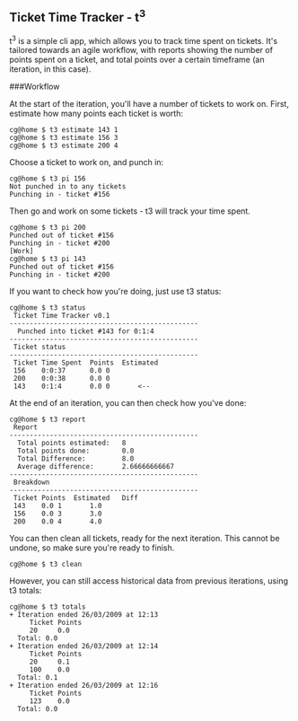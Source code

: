 ## Ticket Time Tracker - t<sup>3</sup>

t<sup>3</sup> is a simple cli app, which allows you to track time spent on 
tickets. It's tailored towards an agile workflow, with reports showing the 
number of points spent on a ticket, and total points over a certain timeframe 
(an iteration, in this case).

###Workflow

At the start of the iteration, you'll have a number of tickets to work on. First,
estimate how many points each ticket is worth:

    cg@home $ t3 estimate 143 1
    cg@home $ t3 estimate 156 3
    cg@home $ t3 estimate 200 4

Choose a ticket to work on, and punch in:

    cg@home $ t3 pi 156
    Not punched in to any tickets
    Punching in - ticket #156

Then go and work on some tickets - t3 will track your time spent. 

    cg@home $ t3 pi 200
    Punched out of ticket #156
    Punching in - ticket #200
    [Work]
    cg@home $ t3 pi 143
    Punched out of ticket #156
    Punching in - ticket #200

If you want to check how you're doing, just use t3 status:

    cg@home $ t3 status
     Ticket Time Tracker v0.1
    -----------------------------------------------
      Punched into ticket #143 for 0:1:4
    -----------------------------------------------
     Ticket status
    -----------------------------------------------
     Ticket	Time Spent	Points	Estimated
     156	0:0:37		0.0	0			
     200	0:0:38		0.0	0			
     143	0:1:4		0.0	0		<--	


At the end of an iteration, you can then check how you've done:

    cg@home $ t3 report
     Report
    -----------------------------------------------
      Total points estimated: 	8
      Total points done: 		0.0
      Total Difference: 		8.0
      Average difference: 		2.66666666667
    -----------------------------------------------
     Breakdown
    -----------------------------------------------
     Ticket	Points	Estimated	Diff
     143	0.0	1		1.0
     156	0.0	3		3.0
     200	0.0	4		4.0

You can then clean all tickets, ready for the next iteration. This cannot be
undone, so make sure you're ready to finish.

    cg@home $ t3 clean
	
However, you can still access historical data from previous iterations, using
t3 totals:

    cg@home $ t3 totals
    + Iteration ended 26/03/2009 at 12:13
         Ticket	Points
         20  	0.0
      Total: 0.0
    + Iteration ended 26/03/2009 at 12:14
         Ticket	Points
         20  	0.1
         100  	0.0
      Total: 0.1
    + Iteration ended 26/03/2009 at 12:16
         Ticket	Points
         123  	0.0
      Total: 0.0


    


    
